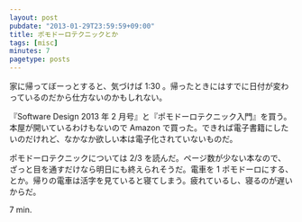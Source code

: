 ```yaml
---
layout: post
pubdate: "2013-01-29T23:59:59+09:00"
title: ポモドーロテクニックとか
tags: [misc]
minutes: 7
pagetype: posts
---
```

家に帰ってぼーっとすると、気づけば 1:30 。帰ったときにはすでに日付が変わっているのだから仕方ないのかもしれない。

『Software Design 2013 年 2 月号』と『ポモドーロテクニック入門』を買う。本屋が開いているわけもないので Amazon で買った。できれば電子書籍にしたいのだけれど、なかなか欲しい本は電子化されていないものだ。

ポモドーロテクニックについては 2/3 を読んだ。ページ数が少ない本なので、ざっと目を通すだけなら明日にも終えられそうだ。電車を 1 ポモドーロにする、とか。帰りの電車は活字を見ていると寝てしまう。疲れているし、寝るのが遅いからだ。

7 min.
